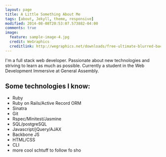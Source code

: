 ```yaml
---
layout: page
title: A Little Something About Me
tags: [about, Jekyll, theme, responsive]
modified: 2014-08-08T20:53:07.573882-04:00
comments: true
image:
  feature: sample-image-4.jpg
  credit: WeGraphics
  creditlink: http://wegraphics.net/downloads/free-ultimate-blurred-background-pack/
---
```


I'm a full stack web developer. Passionate about new technologies and striving to learn as much as possible. Currently a student in the Web Development Immersive at General Assembly.

## Some technologies I know:

* Ruby
* Ruby on Rails/Active Record ORM
* Sinatra
* Git
* Rspec/Minitest/Jasmine
* SQL/postgreSQL
*	Javascript/jQuery/AJAX
* Backbone JS
* HTML/CSS
* CLI
* more cool schtuff to follow fo sho
